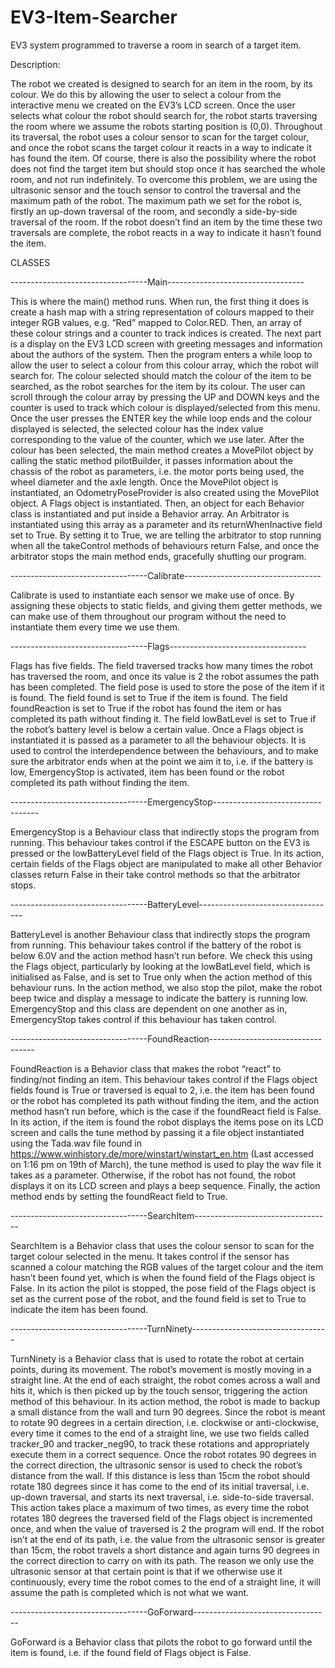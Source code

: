 # EV3-Item-Searcher
EV3 system programmed to traverse a room in search of a target item.

Description:

The robot we created is designed to search for an item in the room, by its colour. We do this by allowing the user to select a colour from the interactive menu we created on the EV3’s LCD screen. Once the user selects what colour the robot should search for, the robot starts traversing the room where we assume the robots starting position is (0,0). Throughout its traversal, the robot uses a colour sensor to scan for the target colour, and once the robot scans the target colour it reacts in a way to indicate it has found the item. Of course, there is also the possibility where the robot does not find the target item but should stop once it has searched the whole room, and not run indefinitely. To overcome this problem, we are using the ultrasonic sensor and the touch sensor to control the traversal and the maximum path of the robot. The maximum path we set for the robot is, firstly an up-down traversal of the room, and secondly a side-by-side traversal of the room. If the robot doesn’t find an item by the time these two traversals are complete, the robot reacts in a way to indicate it hasn’t found the item.

CLASSES

----------------------------------Main----------------------------------

This is where the main() method runs. When run, the first thing it does is create a hash map with a string representation of colours mapped to their integer RGB values, e.g. “Red” mapped to Color.RED. Then, an array of these colour strings and a counter to track indices is created. The next part is a display on the EV3 LCD screen with greeting messages and information about the authors of the system. Then the program enters a while loop to allow the user to select a colour from this colour array, which the robot will search for. The colour selected should match the colour of the item to be searched, as the robot searches for the item by its colour. The user can scroll through the colour array by pressing the UP and DOWN keys and the counter is used to track which colour is displayed/selected from this menu. Once the user presses the ENTER key the while loop ends and the colour displayed is selected, the selected colour has the index value corresponding to the value of the counter, which we use later. After the colour has been selected, the main method creates a MovePilot object by calling the static method pilotBuilder, it passes information about the chassis of the robot as parameters, i.e. the motor ports being used, the wheel diameter and the axle length. Once the MovePilot object is instantiated, an OdometryPoseProvider is also created using the MovePilot object. A Flags object is instantiated. Then, an object for each Behavior class is instantiated and put inside a Behavior array. An Arbitrator is instantiated using this array as a parameter and its returnWhenInactive field set to True. By setting it to True, we are telling the arbitrator to stop running when all the takeControl methods of behaviours return False, and once the arbitrator stops the main method ends, gracefully shutting our program.

----------------------------------Calibrate----------------------------------

Calibrate is used to instantiate each sensor we make use of once. By assigning these objects to static fields, and giving them getter methods, we can make use of them throughout our program without the need to instantiate them every time we use them.

----------------------------------Flags----------------------------------

Flags has five fields. The field traversed tracks how many times the robot has traversed the room, and once its value is 2 the robot assumes the path has been completed. The field pose is used to store the pose of the item if it is found. The field found is set to True if the item is found. The field foundReaction is set to True if the robot has found the item or has completed its path without finding it. The field lowBatLevel is set to True if the robot’s battery level is below a certain value. Once a Flags object is instantiated it is passed as a parameter to all the behaviour objects. It is used to control the interdependence between the behaviours, and to make sure the arbitrator ends when at the point we aim it to, i.e. if the battery is low, EmergencyStop is activated, item has been found or the robot completed its path without finding the item.

----------------------------------EmergencyStop----------------------------------

EmergencyStop is a Behaviour class that indirectly stops the program from running. This behaviour takes control if the ESCAPE button on the EV3 is pressed or the lowBatteryLevel field of the Flags object is True. In its action, certain fields of the Flags object are manipulated to make all other Behavior classes return False in their take control methods so that the arbitrator stops. 

----------------------------------BatteryLevel----------------------------------

BatteryLevel is another Behaviour class that indirectly stops the program from running. This behaviour takes control if the battery of the robot is below 6.0V and the action method hasn’t run before. We check this using the Flags object, particularly by looking at the lowBatLevel field, which is initialised as False, and is set to True only when the action method of this behaviour runs.  In the action method, we also stop the pilot, make the robot beep twice and display a message to indicate the battery is running low. EmergencyStop and this class are dependent on one another as in, EmergencyStop takes control if this behaviour has taken control.

----------------------------------FoundReaction----------------------------------

FoundReaction is a Behavior class that makes the robot “react” to finding/not finding an item. This behaviour takes control if the Flags object fields found is True or traversed is equal to 2, i.e. the item has been found or the robot has completed its path without finding the item, and the action method hasn’t run before, which is the case if the foundReact field is False. In its action, if the item is found the robot displays the items pose on its LCD screen and calls the tune method by passing it a file object instantiated using the Tada.wav file found in https://www.winhistory.de/more/winstart/winstart_en.htm (Last accessed on 1:16 pm on 19th of March), the tune method is used to play the wav file it takes as a parameter. Otherwise, if the robot has not found, the robot displays it on its LCD screen and plays a beep sequence. Finally, the action method ends by setting the foundReact field to True.

----------------------------------SearchItem----------------------------------

SearchItem is a Behavior class that uses the colour sensor to scan for the target colour selected in the menu. It takes control if the sensor has scanned a colour matching the RGB values of the target colour and the item hasn’t been found yet, which is when the found field of the Flags object is False. In its action the pilot is stopped, the pose field of the Flags object is set as the current pose of the robot, and the found field is set to True to indicate the item has been found.

----------------------------------TurnNinety----------------------------------

TurnNinety is a Behavior class that is used to rotate the robot at certain points, during its movement. The robot’s movement is mostly moving in a straight line. At the end of each straight, the robot comes across a wall and hits it, which is then picked up by the touch sensor, triggering the action method of this behaviour. In its action method, the robot is made to backup a small distance from the wall and turn 90 degrees. Since the robot is meant to rotate 90 degrees in a certain direction, i.e. clockwise or anti-clockwise, every time it comes to the end of a straight line, we use two fields called tracker_90 and tracker_neg90, to track these rotations and appropriately execute them in a correct sequence. Once the robot rotates 90 degrees in the correct direction, the ultrasonic sensor is used to check the robot’s distance from the wall. If this distance is less than 15cm the robot should rotate 180 degrees since it has come to the end of its initial traversal, i.e. up-down traversal, and starts its next traversal, i.e. side-to-side traversal. This action takes place a maximum of two times, as every time the robot rotates 180 degrees the traversed field of the Flags object is incremented once, and when the value of traversed is 2 the program will end. If the robot isn’t at the end of its path, i.e. the value from the ultrasonic sensor is greater than 15cm, the robot travels a short distance and again turns 90 degrees in the correct direction to carry on with its path. The reason we only use the ultrasonic sensor at that certain point is that if we otherwise use it continuously, every time the robot comes to the end of a straight line, it will assume the path is completed which is not what we want.

----------------------------------GoForward----------------------------------

GoForward is a Behavior class that pilots the robot to go forward until the item is found, i.e. if the found field of Flags object is False.
